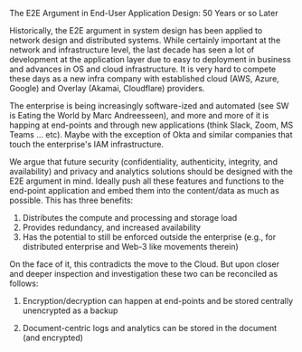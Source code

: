 The E2E Argument in End-User Application Design:
50 Years or so Later


Historically, the E2E argument in system design
has been applied to network design and distributed
systems.
While certainly important at the network and
infrastructure level, the last decade has seen a lot
of development at the application layer due to easy
to deployment in business and advances in OS and cloud
infrastructure.
It is very hard to compete these days as a new infra
company with established cloud (AWS, Azure, Google) and
Overlay (Akamai, Cloudflare) providers.

The enterprise is being increasingly software-ized and automated
(see SW is Eating the World by Marc Andreesseen),
and more and more of it is happing at end-points and through
new applications (think Slack, Zoom, MS Teams ... etc).
Maybe with the  exception of Okta and similar companies that
touch the enterprise's IAM infrastructure.

We argue that future security
(confidentiality, authenticity, integrity, and availability)
and privacy and analytics solutions should be designed with
the E2E argument in mind.
Ideally push all these features and functions to the
end-point application and embed them into the
content/data as much as possible.
This has three benefits:

1) Distributes the compute and processing and storage load
2) Provides redundancy, and increased availability
3) Has the potential to still be enforced outside the
enterprise (e.g., for distributed enterprise and Web-3 like
movements therein)


On the face of it, this contradicts the move to the Cloud.
But upon closer and deeper inspection and investigation
these two can be reconciled as follows:

1) Encryption/decryption can happen at end-points and be 
stored centrally unencrypted as a backup

2) Document-centric logs and analytics can be stored 
in the document (and encrypted)
